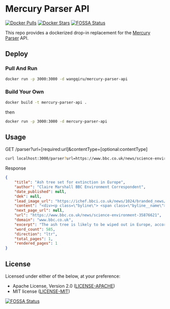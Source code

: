 # Mercury Parser API

[![Docker Pulls](https://img.shields.io/docker/pulls/wangqiru/mercury-parser-api.svg)](https://hub.docker.com/r/wangqiru/mercury-parser-api)
[![Docker Stars](https://img.shields.io/docker/stars/wangqiru/mercury-parser-api.svg)](https://hub.docker.com/r/wangqiru/mercury-parser-api)
[![FOSSA Status](https://app.fossa.io/api/projects/git%2Bgithub.com%2FHenryQW%2Fmercury-parser-api.svg?type=shield)](https://app.fossa.io/projects/git%2Bgithub.com%2FHenryQW%2Fmercury-parser-api?ref=badge_shield)

This repo provides a dockerized drop-in replacement for the [Mercury Parser](https://github.com/postlight/mercury-parser) API.

## Deploy

### Pull And Run

```bash
docker run -p 3000:3000 -d wangqiru/mercury-parser-api
```

### Build Your Own

```bash
docker build -t mercury-parser-api .
```

then

```bash
docker run -p 3000:3000 -d mercury-parser-api
```

## Usage

GET /parser?url=[required:url]&contentType=[optional:contentType]

```bash
curl localhost:3000/parser?url=https://www.bbc.co.uk/news/science-environment-35876621
```

Response

```json
{
    "title": "Ash tree set for extinction in Europe",
    "author": "Claire Marshall BBC Environment Correspondent",
    "date_published": null,
    "dek": null,
    "lead_image_url": "https://ichef.bbci.co.uk/news/1024/branded_news/9736/production/_88901783_88901782.jpg",
    "content": "<div><p class=\"byline\"> <span class=\"byline__name\">By Claire Marshall</span> <span class=\"byline__title\">BBC Environment Correspondent</span> </p><div class=\"story-body__inner\"> <figure class=\"media-landscape has-caption full-width lead\"> <span class=\"image-and-copyright-container\"> <img class=\"js-image-replace\" alt=\"Ash tree with suspected dieback\" src=\"https://ichef.bbci.co.uk/news/320/cpsprodpb/9736/production/_88901783_88901782.jpg\" width=\"976\"> <span class=\"off-screen\">Image copyright</span> <span class=\"story-image-copyright\">PA</span> </span> <figcaption class=\"media-caption\"> <span class=\"off-screen\">Image caption</span> <span class=\"media-caption__text\"> The chalara dieback has devastated ash trees across Europe </span> </figcaption> </figure><p class=\"story-body__introduction\">The ash tree is likely to be wiped out in Europe, according to a review of the evidence.</p><p>The trees are being killed off by the fungal disease ash-dieback along with an invasive beetle called the emerald ash borer.</p><p>According to the research, published in the Journal of Ecology, the British countryside will never look the same again.</p><p>The paper says that the ash will most likely be &quot;eliminated&quot; in Europe.</p><p>This could mirror the way Dutch elm disease largely wiped out the elm in the 1980s.</p><p><a href=\"http://www.bbc.co.uk/news/science-environment-33744042\" class=\"story-body__link\">Warning over ash dieback disease</a></p><p><a href=\"/news/uk-northern-ireland-33480275\" class=\"story-body__link\">100,000 trees destroyed over disease</a></p><p><a href=\"http://www.bbc.co.uk/news/science-environment-20171524\" class=\"story-body__link\">How to spot ash dieback</a></p><p>Ash trees are a key part of the treescape of Britain. You don&apos;t have to go to the countryside to see them. In and around towns and cities there are 2.2 million. In woodland, only the oak is more common.</p><p>However, according to a review led by Dr Peter Thomas of Keele University and published in the Journal of Ecology, &quot;between the fungal disease ash dieback and a bright green beetle called the emerald ash borer, it is likely that almost all ash trees in Europe will be wiped out - just as the elm was largely eliminated by Dutch elm disease&quot;.</p><p>Ash dieback, also known as Chalara, is a disease that was first seen in Eastern Europe in 1992. It now affects more than 2 million sq km, from Scandinavia to Italy.</p><figure class=\"media-landscape no-caption full-width\"> </figure><figure class=\"media-landscape has-caption full-width\"> <div class=\"image-and-copyright-container\"> <span class=\"off-screen\">Image copyright</span> <span class=\"story-image-copyright\">Getty Images</span> </div> <figcaption class=\"media-caption\"> <span class=\"off-screen\">Image caption</span> <span class=\"media-caption__text\"> The loss of ash trees won&apos;t just change the landscape, it will have a severe impact on biodiversity </span> </figcaption> </figure><p>It was identified in England in 2012 in a consignment of imported infected trees. It has since spread from Norfolk and Suffolk to South Wales. Caused by the fungus <i>Hymenoscyphus fraxineus</i>, it kills the leaves, then the branches, trunk and eventually the whole tree. It has the potential to destroy 95% of ash trees in the UK.</p><p>The emerald ash borer is a bright green beetle that, like ash dieback, is native to Asia. It&apos;s not yet in the UK but is spreading west from Moscow at a rate of 25 miles (41 km) a year and is thought to have reached Sweden.</p><p>The adult beetles feed on ash trees and cause little damage. However the larvae bore under the bark and in to the wood, killing the tree.</p><p>According to Dr Thomas: &quot;Our European ash is very susceptible to the beetle. It is only a matter of time before it spreads across the rest of Europe - including Britain - and the beetle is set to become the biggest threat faced by ash in Europe, potentially far more serious than ash dieback.&quot;</p><figure class=\"media-landscape has-caption full-width\"> <div class=\"image-and-copyright-container\"> <span class=\"off-screen\">Image copyright</span> <span class=\"story-image-copyright\">Science Photo Library</span> </div> <figcaption class=\"media-caption\"> <span class=\"off-screen\">Image caption</span> <span class=\"media-caption__text\"> The emerald ash borer also threatens ash trees </span> </figcaption> </figure><p>This won&apos;t just change our landscape - it will have a severe impact on biodiversity. 1,000 species are associated with ash or ash woodland, including 12 types of bird, 55 mammals and 239 invertebrates.</p><p>Mr Thomas said, &quot;Of these, over 100 species of lichens, fungi and insects are dependent upon the ash tree and are likely to decline or become extinct if the ash was gone.</p><p>&quot;Some other trees such as alder, small-leaved lime and rowan can provide homes for some of these species... but if the ash went, the British countryside would never look the same again.&quot;</p><p>One small hope is that some cloned ash trees have shown resistance against the fungus. But that won&apos;t protect them against the beetle.</p><p>Follow Claire <a href=\"http://twitter.com/bbcmarshall\" class=\"story-body__link-external\">on Twitter.</a></p> </div></div>",
    "next_page_url": null,
    "url": "https://www.bbc.co.uk/news/science-environment-35876621",
    "domain": "www.bbc.co.uk",
    "excerpt": "The ash tree is likely to be wiped out in Europe, according to the largest-ever survey of the species.",
    "word_count": 585,
    "direction": "ltr",
    "total_pages": 1,
    "rendered_pages": 1
}
```

## License

Licensed under either of the below, at your preference:

- Apache License, Version 2.0
  ([LICENSE-APACHE](http://www.apache.org/licenses/LICENSE-2.0))
- MIT license
  ([LICENSE-MIT](http://opensource.org/licenses/MIT))

[![FOSSA Status](https://app.fossa.io/api/projects/git%2Bgithub.com%2FHenryQW%2Fmercury-parser-api.svg?type=large)](https://app.fossa.io/projects/git%2Bgithub.com%2FHenryQW%2Fmercury-parser-api?ref=badge_large)
